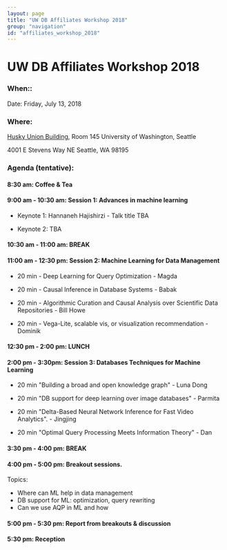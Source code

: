 ```yaml
---
layout: page
title: "UW DB Affiliates Workshop 2018"
group: "navigation"
id: "affiliates_workshop_2018"
---
```


# UW DB Affiliates Workshop 2018

### **When:**:
Date:  Friday, July 13, 2018

### **Where**:
[Husky Union Building](uw.edu/maps/?hub), Room 145
University of Washington, Seattle

4001 E Stevens Way NE
Seattle, WA 98195

### **Agenda (tentative)**:


#### 8:30 am:  Coffee & Tea

#### 9:00 am - 10:30 am:  Session 1: Advances in machine learning
- Keynote 1: Hannaneh Hajishirzi  - Talk title TBA

- Keynote 2: TBA

#### 10:30 am - 11:00 am: BREAK

#### 11:00 am - 12:30 pm: Session 2: Machine Learning for Data Management
- 20 min - Deep Learning for Query Optimization - Magda

- 20 min - Causal Inference in Database Systems - Babak

- 20 min - Algorithmic Curation and Causal Analysis over Scientific Data Repositories - Bill Howe

- 20 min - Vega-Lite, scalable vis, or visualization recommendation - Dominik

#### 12:30 pm - 2:00 pm: LUNCH

#### 2:00 pm - 3:30pm: Session 3: Databases Techniques for Machine Learning
- 20 min "Building a broad and open knowledge graph" - Luna Dong

- 20 min "DB support for deep learning over image databases" - Parmita

- 20 min "Delta-Based Neural Network Inference for Fast Video Analytics". - Jingjing

- 20 min "Optimal Query Processing Meets Information Theory" - Dan

#### 3:30 pm - 4:00 pm: BREAK

#### 4:00 pm - 5:00 pm: Breakout sessions.
Topics:
* Where can ML help in data management
* DB support for ML: optimization, query rewriting
* Can we use AQP in ML and how

#### 5:00 pm - 5:30 pm: Report from breakouts & discussion

#### 5:30 pm: Reception
